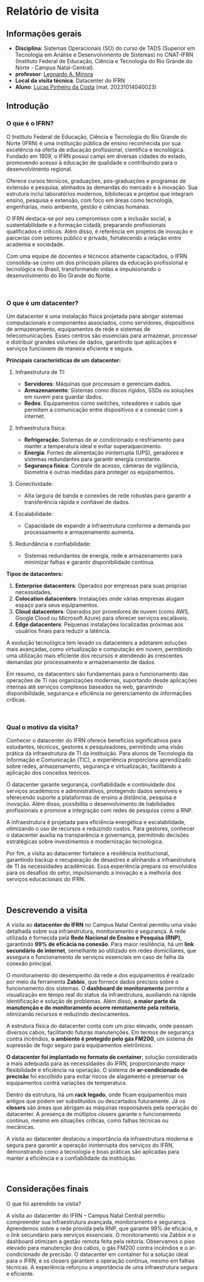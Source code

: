 # Relatório de visita

## Informações gerais
- **Disciplina**: Sistemas Operacionais (SO) do curso de TADS (Superior em Tecnologia em Análise e Desenvolvimento de Sistemas) no CNAT-IFRN (Instituto Federal de Educação, Ciência e Tecnologia do Rio Grande do Norte - Campus Natal-Central).
- **professor**: [Leonardo A. Minora](https://github.com/leonardo-minora)
- **Local da visita técnica**: Datacenter do IFRN
- **Aluno**: [Lucas Pinheiro da Costa](https://github.com/lucas-pinheiro-costa) (mat. 20231014040023)

## Introdução

### O que é o IFRN?

O Instituto Federal de Educação, Ciência e Tecnologia do Rio Grande do Norte (IFRN) é uma instituição pública de ensino reconhecida por sua excelência na oferta de educação profissional, científica e tecnológica. Fundado em 1909, o IFRN possui campi em diversas cidades do estado, promovendo acesso à educação de qualidade e contribuindo para o desenvolvimento regional.

Oferece cursos técnicos, graduações, pós-graduações e programas de extensão e pesquisa, alinhados às demandas do mercado e à inovação. Sua estrutura inclui laboratórios modernos, bibliotecas e projetos que integram ensino, pesquisa e extensão, com foco em áreas como tecnologia, engenharias, meio ambiente, gestão e ciências humanas.

O IFRN destaca-se por seu compromisso com a inclusão social, a sustentabilidade e a formação cidadã, preparando profissionais qualificados e críticos. Além disso, é referência em projetos de inovação e parcerias com setores público e privado, fortalecendo a relação entre academia e sociedade.

Com uma equipe de docentes e técnicos altamente capacitados, o IFRN consolida-se como um dos principais pilares da educação profissional e tecnológica no Brasil, transformando vidas e impulsionando o desenvolvimento do Rio Grande do Norte.

<br>

### O que é um datacenter?

Um datacenter é uma instalação física projetada para abrigar sistemas computacionais e componentes associados, como servidores, dispositivos de armazenamento, equipamentos de rede e sistemas de telecomunicações. Esses centros são essenciais para armazenar, processar e distribuir grandes volumes de dados, garantindo que aplicações e serviços funcionem de maneira eficiente e segura.

**Principais características de um datacenter:**

1. Infraestrutura de TI:

    * **Servidores**: Máquinas que processam e gerenciam dados.
    * **Armazenamento**: Sistemas como discos rígidos, SSDs ou soluções em nuvem para guardar dados.
    * **Redes**: Equipamentos como switches, roteadores e cabos que permitem a comunicação entre dispositivos e a conexão com a internet.

1. Infraestrutura física:

    * **Refrigeração**: Sistemas de ar condicionado e resfriamento para manter a temperatura ideal e evitar superaquecimento.
    * **Energia**: Fontes de alimentação ininterrupta (UPS), geradores e sistemas redundantes para garantir energia constante.
    * **Segurança física**: Controle de acesso, câmeras de vigilância, biometria e outras medidas para proteger os equipamentos.

1. Conectividade:

    * Alta largura de banda e conexões de rede robustas para garantir a transferência rápida e confiável de dados.

1. Escalabilidade:

    * Capacidade de expandir a infraestrutura conforme a demanda por processamento e armazenamento aumenta.

1. Redundância e confiabilidade:

    * Sistemas redundantes de energia, rede e armazenamento para minimizar falhas e garantir disponibilidade contínua.

**Tipos de datacenters:**

1. **Enterprise datacenters**: Operados por empresas para suas próprias necessidades.
1. **Colocation datacenters**: Instalações onde várias empresas alugam espaço para seus equipamentos.
1. **Cloud datacenters**: Operados por provedores de nuvem (como AWS, Google Cloud ou Microsoft Azure) para oferecer serviços escaláveis.
1. **Edge datacenters**: Pequenas instalações localizadas próximas aos usuários finais para reduzir a latência.

A evolução tecnológica tem levado os datacenters a adotarem soluções mais avançadas, como virtualização e computação em nuvem, permitindo uma utilização mais eficiente dos recursos e atendendo às crescentes demandas por processamento e armazenamento de dados.

Em resumo, os datacenters são fundamentais para o funcionamento das operações de TI nas organizações modernas, suportando desde aplicações internas até serviços complexos baseados na web, garantindo disponibilidade, segurança e eficiência no gerenciamento de informações críticas.

<br>

### Qual o motivo da visita?

Conhecer o datacenter do IFRN oferece benefícios significativos para estudantes, técnicos, gestores e pesquisadores, permitindo uma visão prática da infraestrutura de TI da instituição. Para alunos de Tecnologia da Informação e Comunicação (TIC), a experiência proporciona aprendizado sobre redes, armazenamento, segurança e virtualização, facilitando a aplicação dos conceitos teóricos.

O datacenter garante segurança, confiabilidade e continuidade dos serviços acadêmicos e administrativos, protegendo dados sensíveis e oferecendo suporte a plataformas de ensino a distância, pesquisa e inovação. Além disso, possibilita o desenvolvimento de habilidades profissionais e promove a integração com redes de pesquisa como a RNP.

A infraestrutura é projetada para eficiência energética e escalabilidade, otimizando o uso de recursos e reduzindo custos. Para gestores, conhecer o datacenter auxilia na transparência e governança, permitindo decisões estratégicas sobre investimentos e modernização tecnológica.

Por fim, a visita ao datacenter fortalece a resiliência institucional, garantindo backup e recuperação de desastres e alinhando a infraestrutura de TI às necessidades acadêmicas. Essa experiência prepara os envolvidos para os desafios do setor, impulsionando a inovação e a melhoria dos serviços educacionais do IFRN.

<br>

## Descrevendo a visita

A visita ao **datacenter do IFRN** no Campus Natal Central permitiu uma visão detalhada sobre sua infraestrutura, monitoramento e segurança. A rede utilizada é fornecida pela **Rede Nacional de Ensino e Pesquisa (RNP)**, garantindo **99% de eficácia na conexão**. Para maior resiliência, há um **link secundário de internet**, semelhante ao utilizado em redes domiciliares, que assegura o funcionamento de serviços essenciais em caso de falha da conexão principal.

O monitoramento do desempenho da rede e dos equipamentos é realizado por meio da ferramenta **Zabbix**, que fornece dados precisos sobre o funcionamento dos sistemas. O **dashboard de monitoramento** permite a visualização em tempo real do status da infraestrutura, auxiliando na rápida identificação e solução de problemas. Além disso, **a maior parte da manutenção e do monitoramento ocorre remotamente pela reitoria**, otimizando recursos e reduzindo deslocamentos.

A estrutura física do datacenter conta com um piso elevado, onde passam diversos cabos, facilitando futuras manutenções. Em termos de segurança contra incêndios, **o ambiente é protegido pelo gás FM200**, um sistema de supressão de fogo seguro para equipamentos eletrônicos.

**O datacenter foi implantado no formato de container**, solução considerada a mais adequada para as necessidades do IFRN, proporcionando maior flexibilidade e eficiência na operação. O sistema de **ar-condicionado de precisão** foi escolhido para evitar riscos de alagamento e preservar os equipamentos contra variações de temperatura.

Dentro da estrutura, há um **rack legado**, onde ficam equipamentos mais antigos que podem ser substituídos ou descartados futuramente. Já os **closers** são áreas que abrigam as máquinas responsáveis pela operação do datacenter. A presença de múltiplos closers garante o funcionamento contínuo, mesmo em situações críticas, como falhas técnicas ou mecânicas.

A visita ao datacenter destacou a importância da infraestrutura moderna e segura para garantir a operação ininterrupta dos serviços do IFRN, demonstrando como a tecnologia e boas práticas são aplicadas para manter a eficiência e a confiabilidade da instituição.

<br>

## Considerações finais
O que foi aprendido na visita?

A visita ao datacenter do IFRN – Campus Natal Central permitiu compreender sua infraestrutura avançada, monitoramento e segurança. Aprendemos sobre a rede provida pela RNP, que garante 99% de eficácia, e o link secundário para serviços essenciais. O monitoramento via Zabbix e o dashboard otimizam a gestão remota feita pela reitoria. Observamos o piso elevado para manutenção dos cabos, o gás FM200 contra incêndios e o ar-condicionado de precisão. O datacenter em container foi a solução ideal para o IFRN, e os closers garantem a operação contínua, mesmo em falhas técnicas. A experiência reforçou a importância de uma infraestrutura segura e eficiente.
